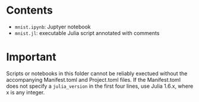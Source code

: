 # Contents

- `mnist.ipynb`: Juptyer notebook
- `mnist.jl`: executable Julia script annotated with comments

# Important 

Scripts or notebooks in this folder cannot be reliably exectued without the accompanying
Manifest.toml and Project.toml files. If the Manifest.toml does not specify a
`julia_version` in the first four lines, use Julia 1.6.x, where x is any integer.
